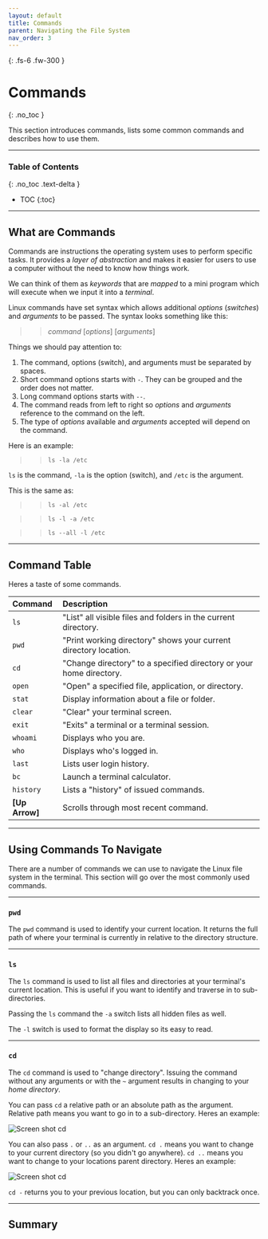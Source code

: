 ```yaml
---
layout: default
title: Commands
parent: Navigating the File System
nav_order: 3
---
```


{: .fs-6 .fw-300 }

# Commands
{: .no_toc }

This section introduces commands, lists some common commands and describes how to use them.

---

### Table of Contents
{: .no_toc .text-delta }
* TOC
{:toc}

---

## What are Commands

Commands are instructions the operating system uses to perform specific tasks. It provides a _layer of abstraction_ and makes it easier for users to use a computer without the need to know how things work.

We can think of them as _keywords_ that are _mapped_ to a mini program which will execute when we input it into a _terminal_.

Linux commands have set syntax which allows additional _options_ (_switches_) and _arguments_ to be passed. The syntax looks something like this:

>> _command_ [_options_] [_arguments_]

Things we should pay attention to:

1. The command, options (switch), and arguments must be separated by spaces.
1. Short command options starts with `-`. They can be grouped and the order does not matter.
1. Long command options starts with `--`.
1. The command reads from left to right so _options_ and _arguments_ reference to the command on the left.
1. The type of _options_ available and _arguments_ accepted will depend on the command.

Here is an example:

>> `ls -la /etc`

`ls` is the command, `-la` is the option (switch), and `/etc` is the argument.

This is the same as:

>> `ls -al /etc`

>> `ls -l -a /etc`

>> `ls --all -l /etc`

---

## Command Table

Heres a taste of some commands.

| Command         | Description                                                                                             |
| :--------       | :------------------------------------------------------------------------------------------------------ |
| `ls`            | "List" all visible files and folders in the current directory.                                          |
| `pwd`           | "Print working directory" shows your current directory location.                                        |
| `cd`            | "Change directory" to a specified directory or your home directory.                                     |
| `open`          | "Open" a specified file, application, or directory.                                                     |
| `stat`          | Display information about a file or folder.                                                             |
| `clear`         | "Clear" your terminal screen.                                                                           |
| `exit`          | "Exits" a terminal or a terminal session.                                                               |
| `whoami`        | Displays who you are.                                                                                   |
| `who`           | Displays who's logged in.                                                                               |
| `last`          | Lists user login history.                                                                               |
| `bc`            | Launch a terminal calculator.                                                                           |
| `history`       | Lists a "history" of issued commands.                                                                   |
| **[Up Arrow]**  | Scrolls through most recent command.                                                                    |

---

## Using Commands To Navigate

There are a number of commands we can use to navigate the Linux file system in the terminal. This section will go over the most commonly used commands.

---

### `pwd`

The `pwd` command is used to identify your current location. It returns the full path of where your terminal is currently in relative to the directory structure.

---

### `ls`

The `ls` command is used to list all files and directories at your terminal's current location. This is useful if you want to identify and traverse in to sub-directories.

Passing the `ls` command the `-a` switch lists all hidden files as well.

The `-l` switch is used to format the display so its easy to read.

---

### `cd`

The `cd` command is used to "change directory". Issuing the command without any arguments or with the `~` argument results in changing to your _home directory_.

You can pass `cd` a relative path or an absolute path as the argument. Relative path means you want to go in to a sub-directory. Heres an example:

![Screen shot cd](https://github.com/dl90/linux-basics/blob/gh-pages/docs/images/navigation/commands/cd_rel.png?raw=true "cd")

You can also pass `.` or `..` as an argument. `cd .` means you want to change to your current directory (so you didn't go anywhere). `cd ..` means you want to change to your locations parent directory. Heres an example:

![Screen shot cd](https://github.com/dl90/linux-basics/blob/gh-pages/docs/images/navigation/commands/cd_bck.png?raw=true "cd")

`cd -` returns you to your previous location, but you can only backtrack once.

---

## Summary
